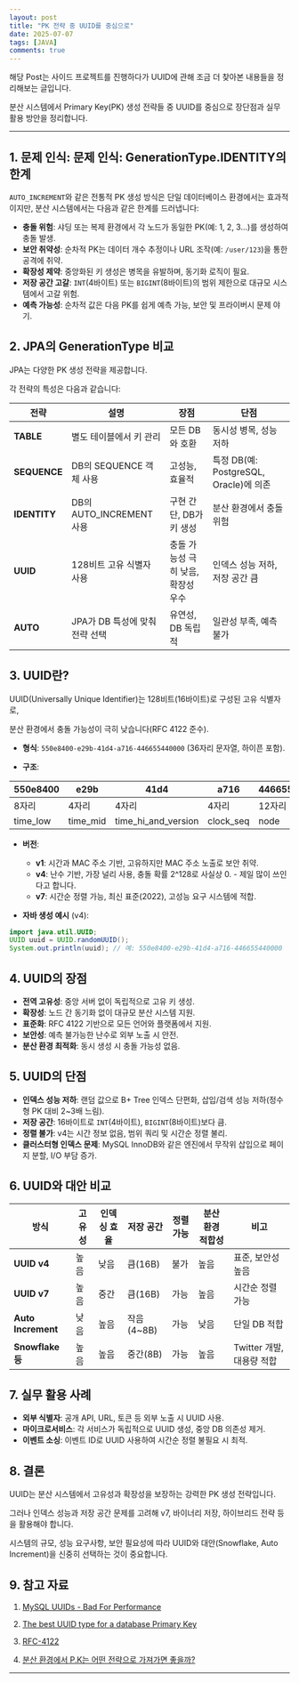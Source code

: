 ```yaml
---
layout: post
title: "PK 전략 중 UUID를 중심으로"
date: 2025-07-07
tags: [JAVA]
comments: true
---
```


해당 Post는 사이드 프로젝트를 진행하다가 UUID에 관해 조금 더 찾아본 내용들을 정리해보는 글입니다.

분산 시스템에서 Primary Key(PK) 생성 전략들 중 UUID를 중심으로 장단점과 실무 활용 방안을 정리합니다.

---


## 1. 문제 인식: 문제 인식: GenerationType.IDENTITY의 한계

`AUTO_INCREMENT`와 같은 전통적 PK 생성 방식은 단일 데이터베이스 환경에서는 효과적이지만, 분산 시스템에서는 다음과 같은 한계를 드러냅니다:

- **충돌 위험**: 샤딩 또는 복제 환경에서 각 노드가 동일한 PK(예: 1, 2, 3...)를 생성하여 충돌 발생.
- **보안 취약성**: 순차적 PK는 데이터 개수 추정이나 URL 조작(예: `/user/123`)을 통한 공격에 취약.
- **확장성 제약**: 중앙화된 키 생성은 병목을 유발하며, 동기화 로직이 필요.
- **저장 공간 고갈**: `INT`(4바이트) 또는 `BIGINT`(8바이트)의 범위 제한으로 대규모 시스템에서 고갈 위험.
- **예측 가능성**: 순차적 값은 다음 PK를 쉽게 예측 가능, 보안 및 프라이버시 문제 야기.

## 2. JPA의 GenerationType 비교

JPA는 다양한 PK 생성 전략을 제공합니다. 

각 전략의 특성은 다음과 같습니다:

| 전략         | 설명                              | 장점                              | 단점                              |
|-------------|-----------------------------------|-----------------------------------|-----------------------------------|
| **TABLE**   | 별도 테이블에서 키 관리           | 모든 DB와 호환                    | 동시성 병목, 성능 저하             |
| **SEQUENCE**| DB의 SEQUENCE 객체 사용          | 고성능, 효율적                    | 특정 DB(예: PostgreSQL, Oracle)에 의존 |
| **IDENTITY**| DB의 AUTO_INCREMENT 사용         | 구현 간단, DB가 키 생성           | 분산 환경에서 충돌 위험            |
| **UUID**    | 128비트 고유 식별자 사용          | 충돌 가능성 극히 낮음, 확장성 우수 | 인덱스 성능 저하, 저장 공간 큼     |
| **AUTO**    | JPA가 DB 특성에 맞춰 전략 선택    | 유연성, DB 독립적                 | 일관성 부족, 예측 불가             |

## 3. UUID란?

UUID(Universally Unique Identifier)는 128비트(16바이트)로 구성된 고유 식별자로, 

분산 환경에서 충돌 가능성이 극히 낮습니다(RFC 4122 준수).

- **형식**: `550e8400-e29b-41d4-a716-446655440000` (36자리 문자열, 하이픈 포함).

- **구조**:

| 550e8400 | e29b | 41d4 | a716 | 446655440000 |
|----------|------|------|------|--------------|
| 8자리     | 4자리 | 4자리 | 4자리 | 12자리       |
| time_low | time_mid | time_hi_and_version | clock_seq | node         |

- **버전**:
    - **v1**: 시간과 MAC 주소 기반, 고유하지만 MAC 주소 노출로 보안 취약.
    - **v4**: 난수 기반, 가장 널리 사용, 충돌 확률 2^128로 사실상 0. - 제일 많이 쓰인다고 합니다.
    - **v7**: 시간순 정렬 가능, 최신 표준(2022), 고성능 요구 시스템에 적합.

- **자바 생성 예시** (v4):
```java
import java.util.UUID;
UUID uuid = UUID.randomUUID();
System.out.println(uuid); // 예: 550e8400-e29b-41d4-a716-446655440000
```

## 4. UUID의 장점

- **전역 고유성**: 중앙 서버 없이 독립적으로 고유 키 생성.
- **확장성**: 노드 간 동기화 없이 대규모 분산 시스템 지원.
- **표준화**: RFC 4122 기반으로 모든 언어와 플랫폼에서 지원.
- **보안성**: 예측 불가능한 난수로 외부 노출 시 안전.
- **분산 환경 최적화**: 동시 생성 시 충돌 가능성 없음.

## 5. UUID의 단점

- **인덱스 성능 저하**: 랜덤 값으로 B+ Tree 인덱스 단편화, 삽입/검색 성능 저하(정수형 PK 대비 2~3배 느림).
- **저장 공간**: 16바이트로 `INT`(4바이트), `BIGINT`(8바이트)보다 큼.
- **정렬 불가**: v4는 시간 정보 없음, 범위 쿼리 및 시간순 정렬 불리.
- **클러스터형 인덱스 문제**: MySQL InnoDB와 같은 엔진에서 무작위 삽입으로 페이지 분할, I/O 부담 증가.

## 6. UUID와 대안 비교

| 방식                 | 고유성 | 인덱싱 효율 | 저장 공간 | 정렬 가능 | 분산 환경 적합성 | 비고                     |
|--------------------|--------|-------------|-----------|-----------|------------------|--------------------------|
| **UUID v4**        | 높음   | 낮음        | 큼(16B)   | 불가      | 높음             | 표준, 보안성 높음        |
| **UUID v7**        | 높음   | 중간        | 큼(16B)   | 가능      | 높음             | 시간순 정렬 가능          |
| **Auto Increment** | 낮음 | 높음        | 작음(4~8B)| 가능      | 낮음             | 단일 DB 적합             |
| **Snowflake 등**    | 높음   | 높음        | 중간(8B)  | 가능      | 높음             | Twitter 개발, 대용량 적합|

## 7. 실무 활용 사례

- **외부 식별자**: 공개 API, URL, 토큰 등 외부 노출 시 UUID 사용.
- **마이크로서비스**: 각 서비스가 독립적으로 UUID 생성, 중앙 DB 의존성 제거.
- **이벤트 소싱**: 이벤트 ID로 UUID 사용하여 시간순 정렬 불필요 시 최적.

## 8. 결론

UUID는 분산 시스템에서 고유성과 확장성을 보장하는 강력한 PK 생성 전략입니다. 

그러나 인덱스 성능과 저장 공간 문제를 고려해 v7, 바이너리 저장, 하이브리드 전략 등을 활용해야 합니다. 

시스템의 규모, 성능 요구사항, 보안 필요성에 따라 UUID와 대안(Snowflake, Auto Increment)을 신중히 선택하는 것이 중요합니다.

## 9. 참고 자료

1. <a href="https://www.percona.com/blog/uuids-are-popular-but-bad-for-performance-lets-discuss/">MySQL UUIDs - Bad For Performance
</a>

2. <a href="https://vladmihalcea.com/uuid-database-primary-key/">The best UUID type for a database Primary Key</a>

3. <a href="https://datatracker.ietf.org/doc/html/rfc4122">RFC-4122</a>

4. <a href="https://velog.io/@dwt303/%EB%B6%84%EC%82%B0%ED%99%98%EA%B2%BD%EC%97%90%EC%84%9C-P.K%EB%8A%94-%EC%96%B4%EB%96%A4-%EC%A0%84%EB%9E%B5%EC%9C%BC%EB%A1%9C-%EA%B0%80%EC%A0%B8%EA%B0%80%EC%95%BC-%EC%A2%8B%EC%9D%84%EA%B9%8C">분산 환경에서 P.K는 어떤 전략으로 가져가면 좋을까?</a>

---
